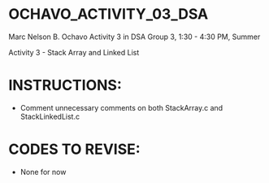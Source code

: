 # OCHAVO_ACTIVITY_03_DSA

Marc Nelson B. Ochavo Activity 3 in DSA Group 3, 1:30 - 4:30 PM, Summer

Activity 3 - Stack Array and Linked List

# INSTRUCTIONS:
- Comment unnecessary comments on both StackArray.c and StackLinkedList.c

# CODES TO REVISE:
- None for now